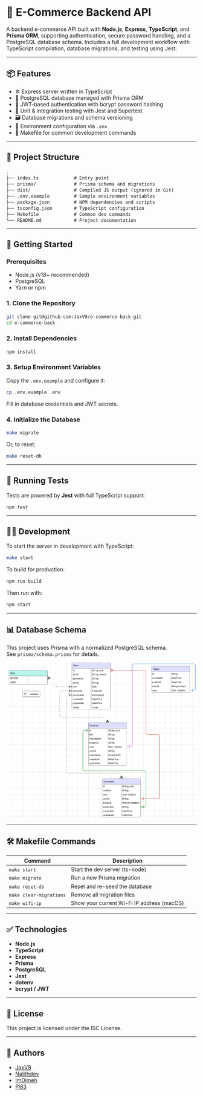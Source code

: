 # 🛒 E-Commerce Backend API

A backend e-commerce API built with **Node.js**, **Express**, **TypeScript**, and **Prisma ORM**, supporting authentication, secure password handling, and a PostgreSQL database schema. Includes a full development workflow with TypeScript compilation, database migrations, and testing using Jest.

---

## 📦 Features

- ⚙️ Express server written in TypeScript
- 🧱 PostgreSQL database managed with Prisma ORM
- 🔐 JWT-based authentication with bcrypt password hashing
- 🧪 Unit & integration testing with Jest and Supertest
- 🗃 Database migrations and schema versioning
- 🌱 Environment configuration via `.env`
- 🔄 Makefile for common development commands

---

## 📁 Project Structure

```
.
├── index.ts             # Entry point
├── prisma/              # Prisma schema and migrations
├── dist/                # Compiled JS output (ignored in Git)
├── .env.example         # Sample environment variables
├── package.json         # NPM dependencies and scripts
├── tsconfig.json        # TypeScript configuration
├── Makefile             # Common dev commands
└── README.md            # Project documentation
```

---

## 🚀 Getting Started

### Prerequisites

- Node.js (v18+ recommended)
- PostgreSQL
- Yarn or npm

### 1. Clone the Repository

```bash
git clone git@github.com:JaxV9/e-commerce-back.git
cd e-commerce-back
```

### 2. Install Dependencies

```bash
npm install
```

### 3. Setup Environment Variables

Copy the `.env.example` and configure it:

```bash
cp .env.example .env
```

Fill in database credentials and JWT secrets.

### 4. Initialize the Database

```bash
make migrate
```

Or, to reset:

```bash
make reset-db
```

---

## 🧪 Running Tests

Tests are powered by **Jest** with full TypeScript support:

```bash
npm test
```

---

## 👨‍💻 Development

To start the server in development with TypeScript:

```bash
make start
```

To build for production:

```bash
npm run build
```

Then run with:

```bash
npm start
```

---

## 📊 Database Schema

This project uses Prisma with a normalized PostgreSQL schema.  
See `prisma/schema.prisma` for details.

<img src="img/lucidchart.png"></img>

---

## 🛠 Makefile Commands

| Command                 | Description                          |
|------------------------|--------------------------------------|
| `make start`           | Start the dev server (ts-node)       |
| `make migrate`         | Run a new Prisma migration           |
| `make reset-db`        | Reset and re-seed the database       |
| `make clear-migrations`| Remove all migration files           |
| `make wifi-ip`         | Show your current Wi-Fi IP address (macOS) |

---

## ✅ Technologies

- **Node.js**
- **TypeScript**
- **Express**
- **Prisma**
- **PostgreSQL**
- **Jest**
- **dotenv**
- **bcrypt / JWT**

---

## 📄 License

This project is licensed under the ISC License.

---

## 👤 Authors

- <a href="https://github.com/JaxV9">JaxV9</a>
- <a href="https://github.com/Nalithdev">Nalithdev</a>
- <a href="https://github.com/ImDimeh">ImDimeh</a>
- <a href="https://github.com/Pl83">Pl83</a>
